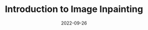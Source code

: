 ---
layout: seminar-post
title: 'Introduction to Image Inpainting'
subtitle: ''
categories:
    - "Computer Vision"
tags: ['Image inpainting']
date: 2022-09-26
pdf_url: 'https://drive.google.com/file/d/1R6FrcCUlc8owqYBhsmLaYs-p0M14ZmUL/preview'
---